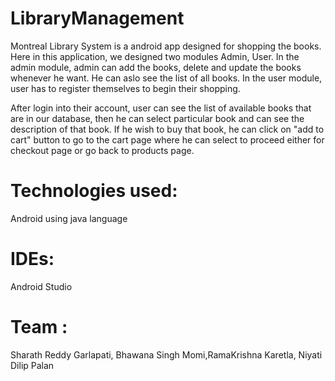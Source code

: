 # LibraryManagement
Montreal Library System is a android app designed for shopping the books. Here in this application, we designed two modules Admin, User. In the admin module, admin can add the books, delete and update the books whenever he want. He can aslo see the list of all books. In the user module, user has to register themselves to begin their shopping.

After login into their account, user can see the list of available books that are in our database, then he can select particular book and can see the description of that book. If he wish to buy that book, he can click on "add to cart" button to go to the cart page where he can select to proceed either for checkout page or go back to products page.

# Technologies used:
Android using java language

# IDEs:
Android Studio

# Team :
Sharath Reddy Garlapati, Bhawana Singh Momi,RamaKrishna Karetla, Niyati Dilip Palan

